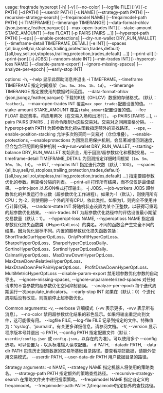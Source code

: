 usage: freqtrade hyperopt [-h] [-v] [--no-color] [--logfile FILE] [-V]
                          [-c PATH] [-d PATH] [--userdir PATH] [-s NAME]
                          [--strategy-path PATH] [--recursive-strategy-search]
                          [--freqaimodel NAME] [--freqaimodel-path PATH]
                          [-i TIMEFRAME] [--timerange TIMERANGE]
                          [--data-format-ohlcv {json,jsongz,feather,parquet}]
                          [--max-open-trades INT]
                          [--stake-amount STAKE_AMOUNT] [--fee FLOAT]
                          [-p PAIRS [PAIRS ...]] [--hyperopt-path PATH]
                          [--eps] [--enable-protections]
                          [--dry-run-wallet DRY_RUN_WALLET]
                          [--timeframe-detail TIMEFRAME_DETAIL] [-e INT]
                          [--spaces {all,buy,sell,roi,stoploss,trailing,protection,trades,default} [{all,buy,sell,roi,stoploss,trailing,protection,trades,default} ...]]
                          [--print-all] [--print-json] [-j JOBS]
                          [--random-state INT] [--min-trades INT]
                          [--hyperopt-loss NAME] [--disable-param-export]
                          [--ignore-missing-spaces] [--analyze-per-epoch]
                          [--early-stop INT]

options:
  -h, --help            显示此帮助消息并退出
  -i TIMEFRAME, --timeframe TIMEFRAME
                        指定时间框架（`1m`、`5m`、`30m`、`1h`、`1d`）。
  --timerange TIMERANGE
                        指定要使用的数据时间范围。
  --data-format-ohlcv {json,jsongz,feather,parquet}
                        下载的K线（OHLCV）数据的存储格式。（默认：`feather`）。
  --max-open-trades INT
                        覆盖`max_open_trades`配置设置的值。
  --stake-amount STAKE_AMOUNT
                        覆盖`stake_amount`配置设置的值。
  --fee FLOAT           指定费率。将应用两次（在交易入场和出场时）。
  -p PAIRS [PAIRS ...], --pairs PAIRS [PAIRS ...]
                        将命令限制为这些交易对。交易对之间用空格分隔。
  --hyperopt-path PATH  为超参数优化损失函数指定额外的查找路径。
  --eps, --enable-position-stacking
                        允许多次购买同一交易对（仓位堆叠）。
  --enable-protections, --enableprotections
                        为回测启用保护机制。会显著减慢回测速度，但会包含已配置的保护机制
  --dry-run-wallet DRY_RUN_WALLET, --starting-balance DRY_RUN_WALLET
                        初始资金，用于回测/超参数优化和模拟交易。
  --timeframe-detail TIMEFRAME_DETAIL
                        为回测指定详细时间框架（`1m`、`5m`、`30m`、`1h`、`1d`）。
  -e INT, --epochs INT  指定迭代次数（默认：100）。
  --spaces {all,buy,sell,roi,stoploss,trailing,protection,trades,default} [{all,buy,sell,roi,stoploss,trailing,protection,trades,default} ...]
                        指定要超参数优化的参数。用空格分隔的列表。
  --print-all           打印所有结果，而不仅仅是最佳结果。
  --print-json          以JSON格式打印输出。
  -j JOBS, --job-workers JOBS
                        超参数优化的并发运行作业数（超参数优化工作进程）。如果为-1（默认），则使用所有CPU；为-2，则使用除一个外的所有CPU，依此类推。如果为1，则完全不使用并行计算代码。
  --random-state INT    将随机状态设置为某个正整数，以获得可重现的超参数优化结果。
  --min-trades INT      为超参数优化路径中的评估设置最小期望交易数量（默认：1）。
  --hyperopt-loss NAME, --hyperoptloss NAME
                        指定超参数优化损失函数类（IHyperOptLoss）的类名。不同的函数会产生完全不同的结果，因为优化目标不同。内置的超参数优化损失函数包括：
                        ShortTradeDurHyperOptLoss、OnlyProfitHyperOptLoss、
                        SharpeHyperOptLoss、SharpeHyperOptLossDaily、
                        SortinoHyperOptLoss、SortinoHyperOptLossDaily、
                        CalmarHyperOptLoss、MaxDrawDownHyperOptLoss、
                        MaxDrawDownRelativeHyperOptLoss、
                        MaxDrawDownPerPairHyperOptLoss、
                        ProfitDrawDownHyperOptLoss、MultiMetricHyperOptLoss
  --disable-param-export
                        禁用超参数优化参数的自动导出。
  --ignore-missing-spaces, --ignore-unparameterized-spaces
                        对任何请求的不含参数的超参数优化空间抑制错误。
  --analyze-per-epoch   每个迭代周期运行一次populate_indicators。
  --early-stop INT      如果在（默认：0）个迭代周期后没有改进，则提前停止超参数优化。

Common arguments:
  -v, --verbose         详细模式（-vv 表示更多，-vvv 表示所有消息）。
  --no-color            禁用超参数优化结果的彩色显示。如果将输出重定向到文件，这可能很有用。
  --logfile FILE, --log-file FILE
                        记录到指定的文件。特殊值为：'syslog'、'journald'。有关更多详细信息，请参阅文档。
  -V, --version         显示程序版本号并退出
  -c PATH, --config PATH
                        指定配置文件（默认：`userdir/config.json` 或 `config.json`，以存在的为准）。可以使用多个 --config 选项。可以设置为 `-` 以从标准输入读取配置。
  -d PATH, --datadir PATH, --data-dir PATH
                        包含历史回测数据的交易所基础目录路径。要查看期货数据，请额外使用交易模式。
  --userdir PATH, --user-data-dir PATH
                        用户数据目录的路径。

Strategy arguments:
  -s NAME, --strategy NAME
                        指定机器人将使用的策略类名。
  --strategy-path PATH  指定额外的策略查找路径。
  --recursive-strategy-search
                        在策略文件夹中递归搜索策略。
  --freqaimodel NAME    指定自定义的freqaimodel。
  --freqaimodel-path PATH
                        为freqaimodel指定额外的查找路径。